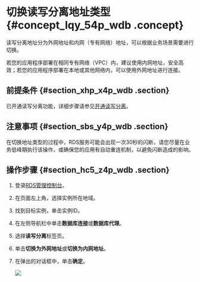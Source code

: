 # 切换读写分离地址类型 {#concept_lqy_54p_wdb .concept}

读写分离地址分为外网地址和内网（专有网络）地址，可以根据业务场景需要进行切换。

若您的应用程序部署在相同专有网络（VPC）内，建议使用内网地址，安全高效；若您的应用程序部署在本地或其他网络内，可以使用外网地址进行连接。

## 前提条件 {#section_xhp_x4p_wdb .section}

已开通读写分离功能，详细步骤请参见[开通读写分离](intl.zh-CN/用户指南/读写分离/开通读写分离.md#)。

## 注意事项 {#section_sbs_y4p_wdb .section}

在切换地址类型的过程中，RDS服务可能会出现一次30秒的闪断，请您尽量在业务低峰期执行该操作，或确保您的应用有自动重连机制，以避免闪断造成的影响。

## 操作步骤 {#section_hc5_z4p_wdb .section}

1.  登录[RDS管理控制台](https://rdsnew.console.aliyun.com)。
2.  在页面左上角，选择实例所在地域。
3.  找到目标实例，单击实例ID。
4.  在左侧导航栏中单击**数据库连接**或**数据库代理**。
5.  选择**读写分离**标签页。
6.  单击**切换为外网地址**或**切换为内网地址**。
7.  在弹出的对话框中，单击**确定**。

    ![](http://static-aliyun-doc.oss-cn-hangzhou.aliyuncs.com/assets/img/7917/154518622334517_zh-CN.png)


